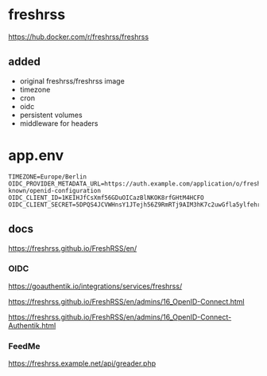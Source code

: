 # freshrss

https://hub.docker.com/r/freshrss/freshrss


## added

- original freshrss/freshrss image
- timezone
- cron
- oidc
- persistent volumes
- middleware for headers

# app.env

```
TIMEZONE=Europe/Berlin
OIDC_PROVIDER_METADATA_URL=https://auth.example.com/application/o/freshrss/.well-known/openid-configuration
OIDC_CLIENT_ID=1KEIHJfCsXmf56GDuOICazBlNKOK8rfGHtM4HCFO
OIDC_CLIENT_SECRET=5DPQS4JCVWHnsY1JTejh56Z9RmRTj9AIM3hK7c2uwGfla5ylfehr9k5IOHIXbGzRcezo98hR4aICyHuzg2a30NUaNmjGhJMxH29iGal88BzcDzYfXCyDBUMi87W1Q6zF
```


## docs

<https://freshrss.github.io/FreshRSS/en/>


### OIDC

<https://goauthentik.io/integrations/services/freshrss/>

<https://freshrss.github.io/FreshRSS/en/admins/16_OpenID-Connect.html>

<https://freshrss.github.io/FreshRSS/en/admins/16_OpenID-Connect-Authentik.html>

### FeedMe

<https://freshrss.example.net/api/greader.php>